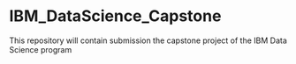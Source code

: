 # IBM_DataScience_Capstone
This repository will contain submission the capstone project of the IBM Data Science program

